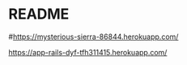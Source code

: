 # README

#https://mysterious-sierra-86844.herokuapp.com/

https://app-rails-dyf-tfh311415.herokuapp.com/